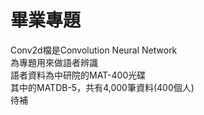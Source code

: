 # 畢業專題
Conv2d檔是Convolution Neural Network  
為專題用來做語者辨識  
語者資料為中研院的MAT-400光碟  
其中的MATDB-5，共有4,000筆資料(400個人)  
待補
